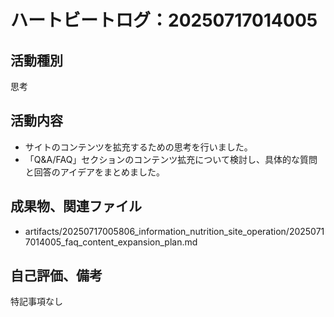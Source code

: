 # ハートビートログ：20250717014005

## 活動種別
思考

## 活動内容
- サイトのコンテンツを拡充するための思考を行いました。
- 「Q&A/FAQ」セクションのコンテンツ拡充について検討し、具体的な質問と回答のアイデアをまとめました。

## 成果物、関連ファイル
- artifacts/20250717005806_information_nutrition_site_operation/20250717014005_faq_content_expansion_plan.md

## 自己評価、備考
特記事項なし
